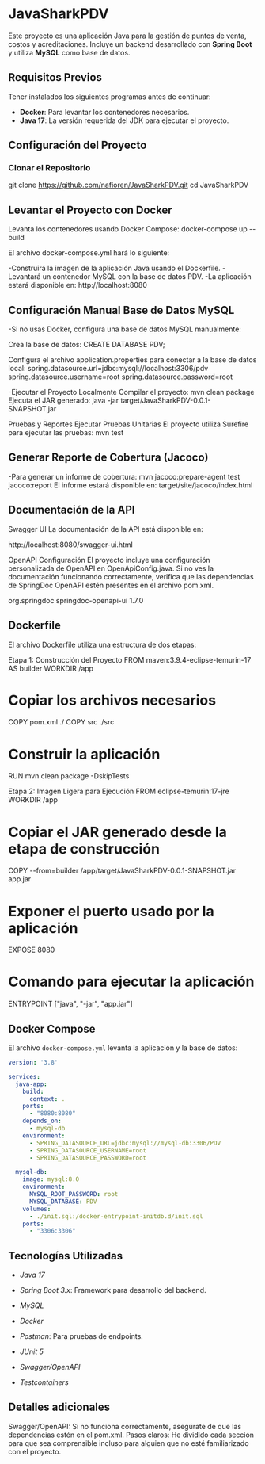 # JavaSharkPDV

Este proyecto es una aplicación Java para la gestión de puntos de venta, costos y acreditaciones. Incluye un backend desarrollado con **Spring Boot** y utiliza **MySQL** como base de datos.

## Requisitos Previos

Tener instalados los siguientes programas antes de continuar:

- **Docker**: Para levantar los contenedores necesarios.
- **Java 17**: La versión requerida del JDK para ejecutar el proyecto.

## Configuración del Proyecto

### Clonar el Repositorio


git clone https://github.com/nafioren/JavaSharkPDV.git
cd JavaSharkPDV

## Levantar el Proyecto con Docker
Levanta los contenedores usando Docker Compose:
docker-compose up --build

El archivo docker-compose.yml hará lo siguiente:

-Construirá la imagen de la aplicación Java usando el Dockerfile.
-Levantará un contenedor MySQL con la base de datos PDV.
-La aplicación estará disponible en: http://localhost:8080

## Configuración Manual Base de Datos MySQL
-Si no usas Docker, configura una base de datos MySQL manualmente:

Crea la base de datos:
CREATE DATABASE PDV;

Configura el archivo application.properties para conectar a la base de datos local:
spring.datasource.url=jdbc:mysql://localhost:3306/pdv
spring.datasource.username=root
spring.datasource.password=root

-Ejecutar el Proyecto Localmente
Compilar el proyecto:
mvn clean package
Ejecuta el JAR generado:
java -jar target/JavaSharkPDV-0.0.1-SNAPSHOT.jar

Pruebas y Reportes
Ejecutar Pruebas Unitarias
El proyecto utiliza Surefire para ejecutar las pruebas:
mvn test

## Generar Reporte de Cobertura (Jacoco)
-Para generar un informe de cobertura:
mvn jacoco:prepare-agent test jacoco:report
El informe estará disponible en: target/site/jacoco/index.html

## Documentación de la API
Swagger UI
La documentación de la API está disponible en:

http://localhost:8080/swagger-ui.html

OpenAPI Configuración
El proyecto incluye una configuración personalizada de OpenAPI en OpenApiConfig.java. Si no ves la documentación funcionando correctamente, 
verifica que las dependencias de SpringDoc OpenAPI estén presentes en el archivo pom.xml.

<dependency>
    <groupId>org.springdoc</groupId>
    <artifactId>springdoc-openapi-ui</artifactId>
    <version>1.7.0</version>
</dependency>

## Dockerfile
El archivo Dockerfile utiliza una estructura de dos etapas:

Etapa 1: Construcción del Proyecto
FROM maven:3.9.4-eclipse-temurin-17 AS builder
WORKDIR /app

# Copiar los archivos necesarios
COPY pom.xml ./
COPY src ./src

# Construir la aplicación
RUN mvn clean package -DskipTests

Etapa 2: Imagen Ligera para Ejecución
FROM eclipse-temurin:17-jre
WORKDIR /app

# Copiar el JAR generado desde la etapa de construcción
COPY --from=builder /app/target/JavaSharkPDV-0.0.1-SNAPSHOT.jar app.jar

# Exponer el puerto usado por la aplicación
EXPOSE 8080

# Comando para ejecutar la aplicación
ENTRYPOINT ["java", "-jar", "app.jar"]

## Docker Compose

El archivo `docker-compose.yml` levanta la aplicación y la base de datos:

```yaml
version: '3.8'

services:
  java-app:
    build:
      context: .
    ports:
      - "8080:8080"
    depends_on:
      - mysql-db
    environment:
      - SPRING_DATASOURCE_URL=jdbc:mysql://mysql-db:3306/PDV
      - SPRING_DATASOURCE_USERNAME=root
      - SPRING_DATASOURCE_PASSWORD=root

  mysql-db:
    image: mysql:8.0
    environment:
      MYSQL_ROOT_PASSWORD: root
      MYSQL_DATABASE: PDV
    volumes:
      - ./init.sql:/docker-entrypoint-initdb.d/init.sql
    ports:
      - "3306:3306"
```
	  
## Tecnologías Utilizadas

- *Java 17*

- *Spring Boot 3.x*: Framework para desarrollo del backend.

- *MySQL*

- *Docker*

- *Postman*: Para pruebas de endpoints.

- *JUnit 5*

- *Swagger/OpenAPI*

- *Testcontainers*

## Detalles adicionales

Swagger/OpenAPI: Si no funciona correctamente, asegúrate de que las dependencias estén en el pom.xml.
Pasos claros: He dividido cada sección para que sea comprensible incluso para alguien que no esté familiarizado con el proyecto.




